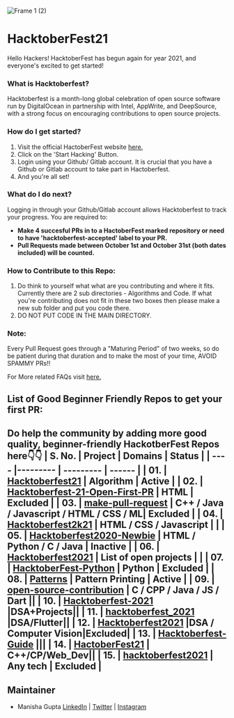 ![Frame 1 (2)](https://user-images.githubusercontent.com/55616388/135486681-adf5d5e7-d03c-4352-8e0c-d33ca1bee931.jpg)


# HacktoberFest21

Hello Hackers! 
HacktoberFest has begun again for year 2021, and everyone's excited to get started!


### What is Hacktoberfest?
Hacktoberfest is a month-long global celebration of open source software run by DigitalOcean in partnership with Intel, AppWrite, and DeepSource, with a strong focus on encouraging contributions to open source projects.

### How do I get started?
1. Visit the official HactoberFest website [here.](https://hacktoberfest.digitalocean.com/)
2. Click on the 'Start Hacking' Button.
3. Login using your Github/ Gitlab account. It is crucial that you have a Github or Gitlab account to take part in Hactoberfest.
4. And you're all set!

### What do I do next?
Logging in through your Github/Gitlab account allows Hacktoberfest to track your progress.
You are required to:
- **Make 4 succesful PRs in to a HactoberFest marked repository or need to have 'hacktoberfest-accepted' label to your PR.**
- **Pull Requests made between October 1st and October 31st (both dates included) will be counted.**

### How to Contribute to this Repo:
1. Do think to yourself what what are you contributing and where it fits. Currently there are 2 sub directories - Algorithms and Code. If what you're contributing does not fit in these two boxes then please make a new sub folder and put you code there.
2. DO NOT PUT CODE IN THE MAIN DIRECTORY.

### Note:
Every Pull Request goes through a "Maturing Period" of two weeks, so do be patient during that duration and to make the most of your time, AVOID SPAMMY PRs!!

For More related FAQs visit [here.](https://hacktoberfest.digitalocean.com/faq)

## List of Good Beginner Friendly Repos to get your first PR:
Do help the community by adding more **good quality, beginner-friendly** HackotberFest Repos here👇👇
| S. No. | Project | Domains | Status |
| ---- |--------- | --------- | ------ |
| 01. | [Hacktoberfest21](https://github.com/manisha069/HacktoberFest21) | Algorithm | Active |
| 02. | [Hacktoberfest-21-Open-First-PR](https://github.com/iamdevvalecha/Hacktoberfest-21-Open-First-PR) | HTML | Excluded |
| 03. | [make-pull-request](https://github.com/twowaits/make-pull-request) | C++ / Java / Javascript / HTML / CSS / ML| Excluded |
| 04. | [Hacktoberfest2k21](https://github.com/fineanmol/Hacktoberfest2k21) | HTML / CSS / Javascript |  |
| 05. | [Hacktoberfest2020-Newbie](https://github.com/sahanihit/Hacktoberfest2020-Newbie) | HTML / Python / C / Java | Inactive |
| 06. | [Hacktoberfest2021](https://github.com/vinitshahdeo/Hacktoberfest2021/blob/main/explore/PROJECTS.md) | List of open projects | |
| 07. | [HacktoberFest-Python](https://github.com/hctnm1/HacktoberFest-Python) | Python | Excluded |
| 08. | [Patterns](https://github.com/hhhrrrttt222111/Patterns) | Pattern Printing | Active |
| 09. | [open-source-contribution](https://github.com/Shubhamrawat5/open-source-contribution) | C / CPP / Java / JS / Dart ||
| 10. | [Hacktoberfest-2021](https://github.com/vijaygupta18/Hacktoberfest-2021) |DSA+Projects||
| 11. | [hacktoberfest_2021](https://github.com/viralvaghela/hacktoberfest_2021) |DSA/Flutter||
| 12. | [Hacktoberfest2021](https://github.com/Sangwan5688/Hacktoberfest2021) |DSA / Computer Vision|Excluded|
| 13. | [Hacktoberfest-Guide](https://github.com/avinash201199/Hacktoberfest-Guide) |||
| 14. | [HactoberFest21](https://github.com/sudip-mondal-2002/HactoberFest21) | C++/CP/Web_Dev||
| 15. | [hacktoberfest2021](https://github.com/open-for-everyone/hacktoberfest2021) | Any tech | Excluded |
---
## Maintainer
- Manisha Gupta [LinkedIn](https://www.linkedin.com/in/manisha-gupta-here/) | [Twitter](https://twitter.com/manishawho) | [Instagram](https://www.instagram.com/manisha_gupta_here/)
